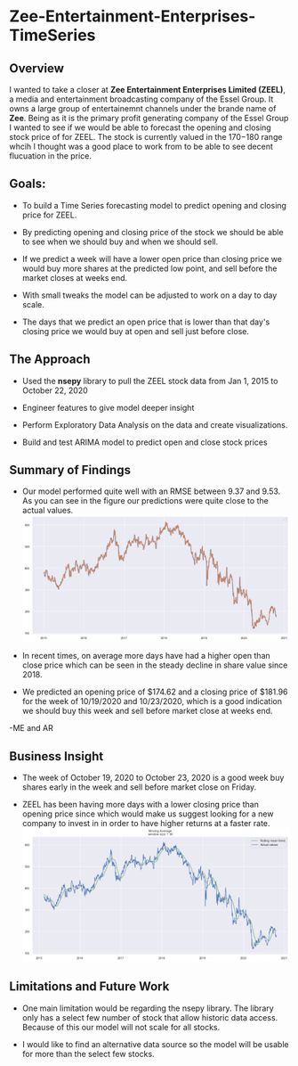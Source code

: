 # Zee-Entertainment-Enterprises-TimeSeries

## Overview

I wanted to take a closer at **Zee Entertainment Enterprises Limited (ZEEL)**, a media and entertainment broadcasting company of the Essel Group. It owns a large group of entertainemnt channels under the brande name of __Zee__. Being as it is the primary profit generating company of the Essel Group I wanted to see if we would be able to forecast the opening and closing stock price of for ZEEL. The stock is currently valued in the $170-$180 range whcih I thought was a good place to work from to be able to see decent flucuation in the price.

## Goals:

- To build a Time Series forecasting model to predict opening and closing price for ZEEL.

- By predicting opening and closing price of the stock we should be able to see when we should buy and when we should sell.

- If we predict a week will have a lower open price than closing price we would buy more shares at the predicted low point, and sell before the market closes at weeks end.

- With small tweaks the model can be adjusted to work on a day to day scale.

- The days that we predict an open price that is lower than that day's closing price we would buy at open and sell just before close.


## The Approach
- Used the **nsepy** library to pull the ZEEL stock data from Jan 1, 2015 to October 22, 2020

- Engineer features to give model deeper insight

- Perform Exploratory Data Analysis on the data and create visualizations.

- Build and test ARIMA model to predict open and close stock prices


## Summary of Findings

- Our model performed quite well with an RMSE between 9.37 and 9.53. As you can see in the figure our predictions were quite close to the actual values.
![](https://github.com/mdetiberiis01/Zee-Entertainment-Enterprises-TimeSeries/blob/main/Visualization/forecasted_price.png)

- In recent times, on average more days have had a higher open than close price which can be seen in the steady decline in share value since 2018.

- We predicted an opening price of $174.62 and a closing price of $181.96 for the week of 10/19/2020 and 10/23/2020, which is a good indication we should buy this week and sell before market close at weeks end.

-ME and AR

## Business Insight

- The week of October 19, 2020 to October 23, 2020 is a good week buy shares early in the week and sell before market close on Friday.

- ZEEL has been having more days with a lower closing price than opening price since  which would make us suggest looking for a new company to invest in in order to have higher returns at a faster rate.
![](https://github.com/mdetiberiis01/Zee-Entertainment-Enterprises-TimeSeries/blob/main/Visualization/30day_average.png)

## Limitations and Future Work

- One main limitation would be regarding the nsepy library. The library only has a select few number of stock that allow historic data access. Because of this our model will not scale for all stocks.

- I would like to find an alternative data source so the model will be usable for more than the select few stocks.
